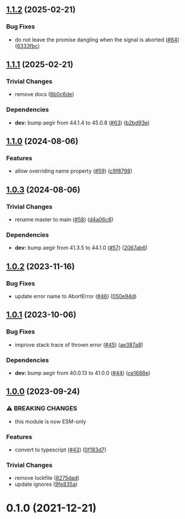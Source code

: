 ## [1.1.2](https://github.com/achingbrain/race-signal/compare/v1.1.1...v1.1.2) (2025-02-21)

### Bug Fixes

* do not leave the promise dangling when the signal is aborted ([#64](https://github.com/achingbrain/race-signal/issues/64)) ([6333fbc](https://github.com/achingbrain/race-signal/commit/6333fbcd411bd6dd957b5b4748f6767dc42b5380))

## [1.1.1](https://github.com/achingbrain/race-signal/compare/v1.1.0...v1.1.1) (2025-02-21)

### Trivial Changes

* remove docs ([6b0c6de](https://github.com/achingbrain/race-signal/commit/6b0c6de177c3f200cc6cddd26cbdd9b3139b0862))

### Dependencies

* **dev:** bump aegir from 44.1.4 to 45.0.8 ([#63](https://github.com/achingbrain/race-signal/issues/63)) ([b2bd93e](https://github.com/achingbrain/race-signal/commit/b2bd93e95c5535de2d00833cf1168a544685f790))

## [1.1.0](https://github.com/achingbrain/race-signal/compare/v1.0.3...v1.1.0) (2024-08-06)

### Features

* allow overriding name property ([#59](https://github.com/achingbrain/race-signal/issues/59)) ([c9f8798](https://github.com/achingbrain/race-signal/commit/c9f8798e987650616b9365fe03e879ebc32e558e))

## [1.0.3](https://github.com/achingbrain/race-signal/compare/v1.0.2...v1.0.3) (2024-08-06)

### Trivial Changes

* rename master to main ([#58](https://github.com/achingbrain/race-signal/issues/58)) ([d4a06c8](https://github.com/achingbrain/race-signal/commit/d4a06c82a735734550bf34a93451042fb25a1746))

### Dependencies

* **dev:** bump aegir from 41.3.5 to 44.1.0 ([#57](https://github.com/achingbrain/race-signal/issues/57)) ([2067ab6](https://github.com/achingbrain/race-signal/commit/2067ab6f867acf00141453e1cd9bea4ce75c923a))

## [1.0.2](https://github.com/achingbrain/race-signal/compare/v1.0.1...v1.0.2) (2023-11-16)


### Bug Fixes

* update error name to AbortError ([#46](https://github.com/achingbrain/race-signal/issues/46)) ([050e94d](https://github.com/achingbrain/race-signal/commit/050e94dfe526f882a38d380f8fde4dfe3ad28f18))

## [1.0.1](https://github.com/achingbrain/race-signal/compare/v1.0.0...v1.0.1) (2023-10-06)


### Bug Fixes

* improve stack trace of thrown error ([#45](https://github.com/achingbrain/race-signal/issues/45)) ([ae387a8](https://github.com/achingbrain/race-signal/commit/ae387a843be70eeeb752130ddbae2d90c6325de9))


### Dependencies

* **dev:** bump aegir from 40.0.13 to 41.0.0 ([#44](https://github.com/achingbrain/race-signal/issues/44)) ([ce1688e](https://github.com/achingbrain/race-signal/commit/ce1688e006fe69a0ccba972b6ab2f11a67467623))

## [1.0.0](https://github.com/achingbrain/race-signal/compare/v0.1.0...v1.0.0) (2023-09-24)


### ⚠ BREAKING CHANGES

* this module is now ESM-only

### Features

* convert to typescript ([#43](https://github.com/achingbrain/race-signal/issues/43)) ([0f183d7](https://github.com/achingbrain/race-signal/commit/0f183d724c69473ab0fea7e4e265ac920087999c))


### Trivial Changes

* remove lockfile ([8275dad](https://github.com/achingbrain/race-signal/commit/8275dad1d5c626301e3ecdc979472b2d0f1aaac6))
* update ignores ([9fe835a](https://github.com/achingbrain/race-signal/commit/9fe835a8100c88b2ef6663cc7501f5c8f16c264b))

# 0.1.0 (2021-12-21)
